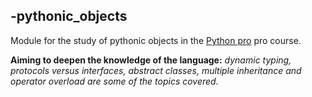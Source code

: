 ## -pythonic_objects
Module for the study of pythonic objects in the [Python pro](https://www.python.pro.br/) pro course.


 **Aiming to deepen the knowledge of the language:** *dynamic typing, protocols versus interfaces, abstract classes, multiple inheritance and operator overload are some of the topics covered.*
